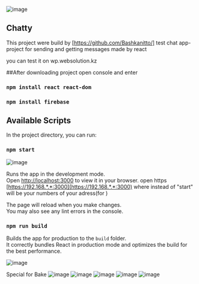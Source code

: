 ![image](https://user-images.githubusercontent.com/86559848/222448758-edaa3d3a-c473-4777-831a-a420e07eab86.png)


## Chatty

This project were build by [https://github.com/Bashkanitto/]
test chat app-project for sending and getting messages
made by react

you can test it on wp.websolution.kz

##After downloading project open console and enter 

### `npm install react react-dom`
### `npm install firebase`


## Available Scripts

In the project directory, you can run:

### `npm start`
![image](https://user-images.githubusercontent.com/86559848/222450718-8aec5e27-5e2d-4022-b91a-af514bb2a402.png)

Runs the app in the development mode.\
Open [http://localhost:3000](http://localhost:3000) to view it in your browser.
open https [https://192.168.*.*:3000](https://192.168.*.*:3000) where instead of "start" will be your numbers of your adress(for )

The page will reload when you make changes.\
You may also see any lint errors in the console.

### `npm run build`

Builds the app for production to the `build` folder.\
It correctly bundles React in production mode and optimizes the build for the best performance.


![image](https://user-images.githubusercontent.com/86559848/222450120-31f6065c-4140-4728-bd61-b842d5ce92a4.png)



Special for Bake 
![image](https://user-images.githubusercontent.com/86559848/222450766-87d557f7-20b0-458d-8982-cf17bb548e0f.png)
![image](https://user-images.githubusercontent.com/86559848/222450786-8ae2cda2-025c-4fcc-be62-8e1d78650f78.png)
![image](https://user-images.githubusercontent.com/86559848/222450834-bac11a04-25bc-4f6f-806b-2f9d1d8a256e.png)
![image](https://user-images.githubusercontent.com/86559848/222450857-e7a0e3e8-8799-434b-a801-337fc6f4af89.png)
![image](https://user-images.githubusercontent.com/86559848/222450931-fc8726d4-1362-4e60-ac82-d5a1a82aff34.png)







